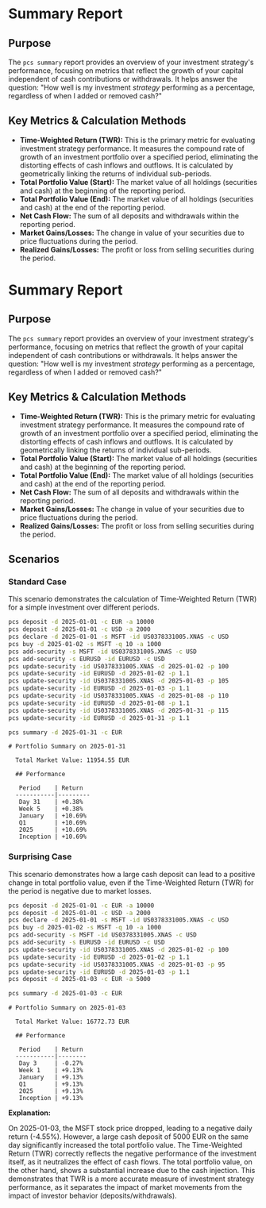 # Summary Report

## Purpose

The `pcs summary` report provides an overview of your investment strategy's performance, focusing on metrics that reflect the growth of your capital independent of cash contributions or withdrawals. It helps answer the question: "How well is my investment *strategy* performing as a percentage, regardless of when I added or removed cash?"

## Key Metrics & Calculation Methods

*   **Time-Weighted Return (TWR):** This is the primary metric for evaluating investment strategy performance. It measures the compound rate of growth of an investment portfolio over a specified period, eliminating the distorting effects of cash inflows and outflows. It is calculated by geometrically linking the returns of individual sub-periods.
*   **Total Portfolio Value (Start):** The market value of all holdings (securities and cash) at the beginning of the reporting period.
*   **Total Portfolio Value (End):** The market value of all holdings (securities and cash) at the end of the reporting period.
*   **Net Cash Flow:** The sum of all deposits and withdrawals within the reporting period.
*   **Market Gains/Losses:** The change in value of your securities due to price fluctuations during the period.
*   **Realized Gains/Losses:** The profit or loss from selling securities during the period.

# Summary Report

## Purpose

The `pcs summary` report provides an overview of your investment strategy's performance, focusing on metrics that reflect the growth of your capital independent of cash contributions or withdrawals. It helps answer the question: "How well is my investment *strategy* performing as a percentage, regardless of when I added or removed cash?"

## Key Metrics & Calculation Methods

*   **Time-Weighted Return (TWR):** This is the primary metric for evaluating investment strategy performance. It measures the compound rate of growth of an investment portfolio over a specified period, eliminating the distorting effects of cash inflows and outflows. It is calculated by geometrically linking the returns of individual sub-periods.
*   **Total Portfolio Value (Start):** The market value of all holdings (securities and cash) at the beginning of the reporting period.
*   **Total Portfolio Value (End):** The market value of all holdings (securities and cash) at the end of the reporting period.
*   **Net Cash Flow:** The sum of all deposits and withdrawals within the reporting period.
*   **Market Gains/Losses:** The change in value of your securities due to price fluctuations during the period.
*   **Realized Gains/Losses:** The profit or loss from selling securities during the period.

## Scenarios

### Standard Case

This scenario demonstrates the calculation of Time-Weighted Return (TWR) for a simple investment over different periods.

```bash setup
pcs deposit -d 2025-01-01 -c EUR -a 10000
pcs deposit -d 2025-01-01 -c USD -a 2000
pcs declare -d 2025-01-01 -s MSFT -id US0378331005.XNAS -c USD
pcs buy -d 2025-01-02 -s MSFT -q 10 -a 1000
pcs add-security -s MSFT -id US0378331005.XNAS -c USD
pcs add-security -s EURUSD -id EURUSD -c USD
pcs update-security -id US0378331005.XNAS -d 2025-01-02 -p 100
pcs update-security -id EURUSD -d 2025-01-02 -p 1.1
pcs update-security -id US0378331005.XNAS -d 2025-01-03 -p 105
pcs update-security -id EURUSD -d 2025-01-03 -p 1.1
pcs update-security -id US0378331005.XNAS -d 2025-01-08 -p 110
pcs update-security -id EURUSD -d 2025-01-08 -p 1.1
pcs update-security -id US0378331005.XNAS -d 2025-01-31 -p 115
pcs update-security -id EURUSD -d 2025-01-31 -p 1.1
```

```bash run
pcs summary -d 2025-01-31 -c EUR
```

```console check
# Portfolio Summary on 2025-01-31
  
  Total Market Value: 11954.55 EUR
  
  ## Performance
  
   Period    | Return  
  -----------|---------
   Day 31    | +0.38%  
   Week 5    | +0.38%  
   January   | +10.69% 
   Q1        | +10.69% 
   2025      | +10.69% 
   Inception | +10.69%
```

### Surprising Case

This scenario demonstrates how a large cash deposit can lead to a positive change in total portfolio value, even if the Time-Weighted Return (TWR) for the period is negative due to market losses.

```bash setup
pcs deposit -d 2025-01-01 -c EUR -a 10000
pcs deposit -d 2025-01-01 -c USD -a 2000
pcs declare -d 2025-01-01 -s MSFT -id US0378331005.XNAS -c USD
pcs buy -d 2025-01-02 -s MSFT -q 10 -a 1000
pcs add-security -s MSFT -id US0378331005.XNAS -c USD
pcs add-security -s EURUSD -id EURUSD -c USD
pcs update-security -id US0378331005.XNAS -d 2025-01-02 -p 100
pcs update-security -id EURUSD -d 2025-01-02 -p 1.1
pcs update-security -id US0378331005.XNAS -d 2025-01-03 -p 95
pcs update-security -id EURUSD -d 2025-01-03 -p 1.1
pcs deposit -d 2025-01-03 -c EUR -a 5000
```

```bash run
pcs summary -d 2025-01-03 -c EUR
```

```console check
# Portfolio Summary on 2025-01-03
  
  Total Market Value: 16772.73 EUR
  
  ## Performance
  
   Period    | Return 
  -----------|--------
   Day 3     | -0.27% 
   Week 1    | +9.13% 
   January   | +9.13% 
   Q1        | +9.13% 
   2025      | +9.13% 
   Inception | +9.13%
```

**Explanation:**

On 2025-01-03, the MSFT stock price dropped, leading to a negative daily return (-4.55%). However, a large cash deposit of 5000 EUR on the same day significantly increased the total portfolio value. The Time-Weighted Return (TWR) correctly reflects the negative performance of the investment itself, as it neutralizes the effect of cash flows. The total portfolio value, on the other hand, shows a substantial increase due to the cash injection. This demonstrates that TWR is a more accurate measure of investment strategy performance, as it separates the impact of market movements from the impact of investor behavior (deposits/withdrawals).

